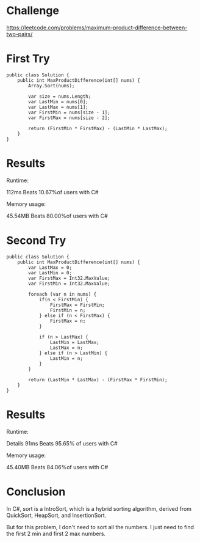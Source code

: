 # Challenge

https://leetcode.com/problems/maximum-product-difference-between-two-pairs/

# First Try

```charp
public class Solution {
    public int MaxProductDifference(int[] nums) {
        Array.Sort(nums);
        
        var size = nums.Length;
        var LastMin = nums[0];
        var LastMax = nums[1];
        var FirstMin = nums[size - 1];
        var FirstMax = nums[size - 2];

        return (FirstMin * FirstMax) - (LastMin * LastMax);
    }
}
```

# Results
Runtime:

112ms
Beats 10.67%of users with C#

Memory usage:

45.54MB
Beats 80.00%of users with C#

# Second Try

```charp
public class Solution {
    public int MaxProductDifference(int[] nums) {
        var LastMax = 0;
        var LastMin = 0;
        var FirstMax = Int32.MaxValue;
        var FirstMin = Int32.MaxValue;

        foreach (var n in nums) {
            if(n < FirstMin) {
                FirstMax = FirstMin;
                FirstMin = n;
            } else if (n < FirstMax) {
                FirstMax = n;
            }

            if (n > LastMax) {
                LastMin = LastMax;
                LastMax = n;
            } else if (n > LastMin) {
                LastMin = n;
            }
        }

        return (LastMin * LastMax) - (FirstMax * FirstMin);
    }
}
```

# Results

Runtime:

Details
91ms
Beats 95.65% of users with C#


Memory usage:

45.40MB
Beats 84.06%of users with C#

# Conclusion

In C#, sort is a IntroSort, which is a hybrid sorting algorithm, derived from QuickSort, HeapSort, and InsertionSort.

But for this problem, I don't need to sort all the numbers. I just need to find the first 2 min and first 2 max numbers.